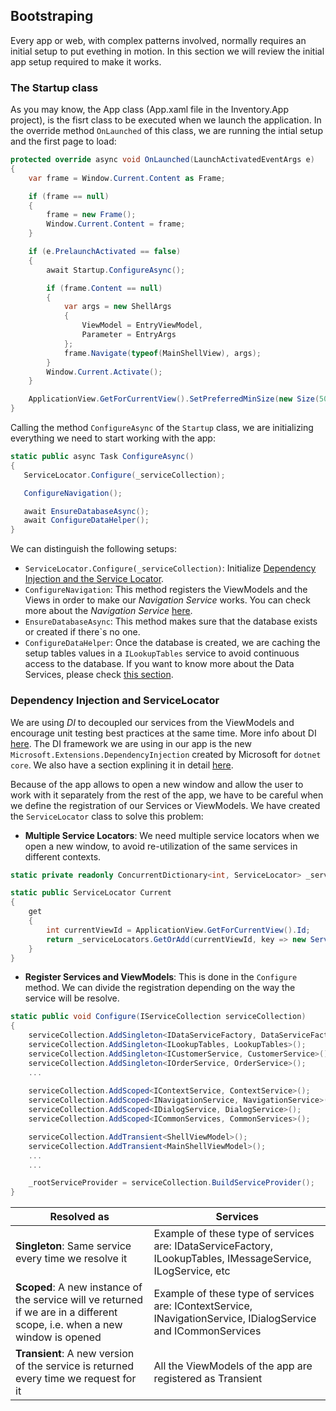 ## Bootstraping

Every app or web, with complex patterns involved, normally requires an initial setup to put evething in motion. In this section we will review the initial app setup required to make it works.

### The Startup class

As you may know, the App class (App.xaml file in the Inventory.App project), is the fisrt class to be executed when we launch the application. In the override method `OnLaunched` of this class, we are running the intial setup and the first page to load:

```csharp
protected override async void OnLaunched(LaunchActivatedEventArgs e)
{
    var frame = Window.Current.Content as Frame;

    if (frame == null)
    {
        frame = new Frame();
        Window.Current.Content = frame;
    }

    if (e.PrelaunchActivated == false)
    {
        await Startup.ConfigureAsync();

        if (frame.Content == null)
        {
            var args = new ShellArgs
            {
                ViewModel = EntryViewModel,
                Parameter = EntryArgs
            };
            frame.Navigate(typeof(MainShellView), args);
        }
        Window.Current.Activate();
    }

    ApplicationView.GetForCurrentView().SetPreferredMinSize(new Size(500, 500));
}
```  

Calling the method `ConfigureAsync` of the `Startup` class, we are initializing everything we need to start working with the app:
 ```csharp
 static public async Task ConfigureAsync()
{
    ServiceLocator.Configure(_serviceCollection);

    ConfigureNavigation();

    await EnsureDatabaseAsync();
    await ConfigureDataHelper();
}
 ```

We can distinguish the following setups:

- `ServiceLocator.Configure(_serviceCollection)`: Initialize [Dependency Injection and the Service Locator](#Dependency-Injection-and-ServiceLocator).
- `ConfigureNavigation`: This method registers the ViewModels and the Views in order to make our *Navigation Service* works. You can check more about the *Navigation Service* [here](navigation-service.md#INavigationService-implementation).
- `EnsureDatabaseAsync`: This method makes sure that the database exists or created if there`s no one.
- `ConfigureDataHelper`: Once the database is created, we are caching the setup tables values in a `ILookupTables` service to avoid continuous access to the database. If you want to know more about the Data Services, please check [this section](dataaccess.md#Accessing-the-data-from-the-app).


### Dependency Injection and ServiceLocator

We are using *DI* to decoupled our services from the ViewModels and encourage unit testing best practices at the same time. More info about DI [here](../dependency-injection.md#dependency-injection). The DI framework we are using in our app is the new `Microsoft.Extensions.DependencyInjection` created by Microsoft for `dotnet core`. We also have a section explining it in detail [here](../dependency-injection.md#Microsoft.Extensions.DependencyInjection).

Because of the app allows to open a new window and allow the user to work with it separately from the rest of the app, we have to be careful when we define the registration of our Services or ViewModels. We have created the `ServiceLocator` class to solve this problem:

- **Multiple Service Locators**: We need multiple service locators when we open a new window, to avoid re-utilization of the same services in different contexts.
```csharp
static private readonly ConcurrentDictionary<int, ServiceLocator> _serviceLocators = new ConcurrentDictionary<int, ServiceLocator>();

static public ServiceLocator Current
{
    get
    {
        int currentViewId = ApplicationView.GetForCurrentView().Id;
        return _serviceLocators.GetOrAdd(currentViewId, key => new ServiceLocator());
    }
}
```

- **Register Services and ViewModels**: This is done in the `Configure` method. We can divide the registration depending on the way the service will be resolve.  

```csharp
static public void Configure(IServiceCollection serviceCollection)
{
    serviceCollection.AddSingleton<IDataServiceFactory, DataServiceFactory>();
    serviceCollection.AddSingleton<ILookupTables, LookupTables>();
    serviceCollection.AddSingleton<ICustomerService, CustomerService>();
    serviceCollection.AddSingleton<IOrderService, OrderService>();
    ...
    
    serviceCollection.AddScoped<IContextService, ContextService>();
    serviceCollection.AddScoped<INavigationService, NavigationService>();
    serviceCollection.AddScoped<IDialogService, DialogService>();
    serviceCollection.AddScoped<ICommonServices, CommonServices>();

    serviceCollection.AddTransient<ShellViewModel>();
    serviceCollection.AddTransient<MainShellViewModel>();
    ...
    ...

    _rootServiceProvider = serviceCollection.BuildServiceProvider();
}
```

| Resolved as | Services |
| ----------- | -------- |
| **Singleton**: Same service every time we resolve it | Example of these type of services are: IDataServiceFactory, ILookupTables, IMessageService, ILogService, etc |
| **Scoped**: A new instance of the service will ve returned if we are in a different scope, i.e. when a new window is opened | Example of these type of services are: IContextService, INavigationService, IDialogService and ICommonServices
| **Transient**: A new version of the service is returned every time we request for it | All the ViewModels of the app are registered as Transient |



